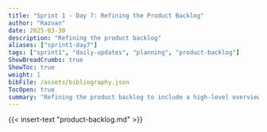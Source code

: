 ```yaml
---
title: "Sprint 1 - Day 7: Refining the Product Backlog"
author: "Razvan"
date: 2025-03-30
description: "Refining the product backlog"
aliases: ["sprint1-day7"]
tags: ["sprint1", "daily-updates", "planning", "product-backlog"]
ShowBreadCrumbs: true
ShowToc: true
weight: 1
bibFile: /assets/bibliography.json
TocOpen: true
summary: "Refining the product backlog to include a high-level overview of the required tasks"
---
```


{{< insert-text "product-backlog.md" >}}
